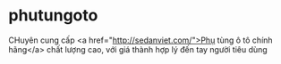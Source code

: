 phutungoto
==========

CHuyên cung cấp &lt;a href="http://sedanviet.com/">Phụ tùng ô tô chính hãng&lt;/a> chất lượng cao, với giá thành hợp lý đến tay người tiêu dùng

